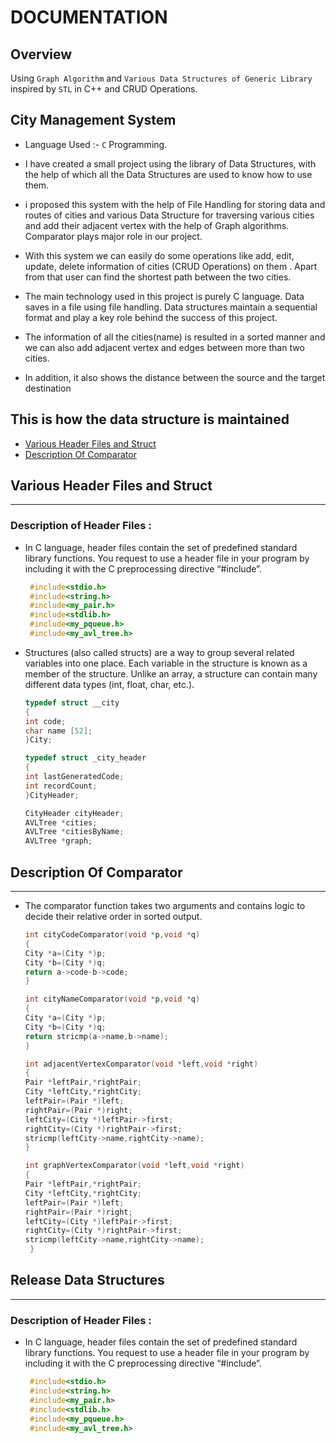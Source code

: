 # DOCUMENTATION

## Overview
 Using `Graph Algorithm` and `Various Data Structures of Generic Library` inspired by `STL` in C++ and  CRUD      Operations. 



## City Management System

  
* Language Used :- `C` Programming.

* I have created a small project using the library of Data Structures, with the help of which all the Data   Structures are used to know how to use them.

* i proposed this system with the help of File Handling for storing data and routes of cities and various Data Structure for traversing various cities and add their adjacent vertex with the help of Graph algorithms. Comparator plays major role in our project.

* With this system we can easily do some operations like add, edit, update, delete information of cities (CRUD Operations) on them . Apart from that user can find the shortest path between the two cities.

* The main technology used in this project is purely C language. Data saves in a file using file handling. Data structures maintain a sequential format and play a key role behind the success of this project.

* The information of all the cities(name) is resulted in a sorted manner and we can also add adjacent vertex  and edges between more than two cities.

* In addition, it also shows the distance between the source and the target destination



## This is how the data structure is maintained




   * [Various Header Files and Struct](#various-header-files-and-struct)
   * [Description Of Comparator](#description-of-comparator) 
    
## Various Header Files and Struct   
***
### Description of Header Files  :
    
* In C language, header files contain the set of predefined standard library functions. You request to use a header file 
    in your program by including it with the C preprocessing directive “#include”.
   ```c
    #include<stdio.h>
    #include<string.h>
    #include<my_pair.h>
    #include<stdlib.h>
    #include<my_pqueue.h>
    #include<my_avl_tree.h>
   ```

 * Structures (also called structs) are a way to group several related variables into one place. Each variable in the structure is known as a member of    the structure.
   Unlike an array, a structure can contain many different data types (int, float, char, etc.).
   ```c
   typedef struct __city
   {
   int code;
   char name [52];
   }City;

   typedef struct _city_header
   {
   int lastGeneratedCode;
   int recordCount;
   }CityHeader;

   CityHeader cityHeader;
   AVLTree *cities;
   AVLTree *citiesByName;
   AVLTree *graph;

   ```

## Description Of Comparator 
***

    
*  The comparator function takes two arguments and contains logic to decide their relative order in sorted output.
   ```c
   int cityCodeComparator(void *p,void *q)
   {
   City *a=(City *)p;
   City *b=(City *)q;
   return a->code-b->code;
   }

   int cityNameComparator(void *p,void *q)
   {
   City *a=(City *)p;
   City *b=(City *)q;
   return stricmp(a->name,b->name);
   }

   int adjacentVertexComparator(void *left,void *right)
   {
   Pair *leftPair,*rightPair;
   City *leftCity,*rightCity;
   leftPair=(Pair *)left;
   rightPair=(Pair *)right;
   leftCity=(City *)leftPair->first;
   rightCity=(City *)rightPair->first;
   stricmp(leftCity->name,rightCity->name);
   }

   int graphVertexComparator(void *left,void *right)
   {
   Pair *leftPair,*rightPair;
   City *leftCity,*rightCity;
   leftPair=(Pair *)left;
   rightPair=(Pair *)right;
   leftCity=(City *)leftPair->first;
   rightCity=(City *)rightPair->first;
   stricmp(leftCity->name,rightCity->name);
    }  
   ```

## Release Data Structures   
***
### Description of Header Files  :
    
* In C language, header files contain the set of predefined standard library functions. You request to use a header file 
    in your program by including it with the C preprocessing directive “#include”.
   ```c
    #include<stdio.h>
    #include<string.h>
    #include<my_pair.h>
    #include<stdlib.h>
    #include<my_pqueue.h>
    #include<my_avl_tree.h>
   ```
  




    
    
  
